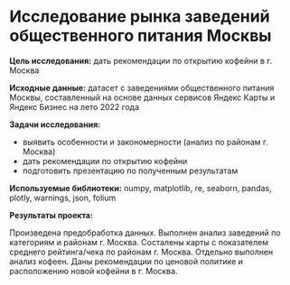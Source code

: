 # **Исследование рынка заведений общественного питания Москвы**

**Цель исследования:**
дать рекомендации по открытию кофейни в г. Москва

**Исходные данные:**
датасет с заведениями общественного питания Москвы, составленный на основе данных сервисов Яндекс Карты и Яндекс Бизнес на лето 2022 года 

**Задачи исследования:**
- выявить особенности и закономерности (анализ по районам г. Москва)
- дать рекомендации по открытию кофейни
- подготовить презентацию по полученным результатам

**Используемые библиотеки:**
numpy, matplotlib, re, seaborn, pandas, plotly, warnings, json, folium

**Результаты проекта:**

Произведена предобработка данных. Выполнен анализ заведений по категориям и районам г. Москва. Состалены карты с показателем среднего рейтинга/чека по районам г. Москва. Отдельно выполнен анализ кофеен. Даны рекомендации по ценовой политике и расположению новой кофейни в г. Москва.

